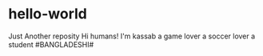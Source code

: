 # hello-world
Just Another reposity
Hi humans!
I'm kassab a game lover
a soccer lover
a student
#BANGLADESHI#
